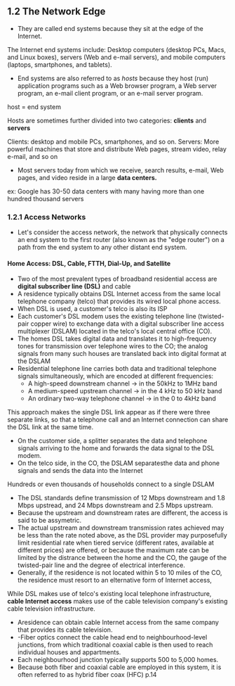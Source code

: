 ## 1.2 The Network Edge

- They are called end systems because they sit at the edge of the Internet.

The Internet end systems include: Desktop computers (desktop PCs, Macs, and Linux boxes), servers (Web and e-mail servers), and mobile computers (laptops, smartphones, and tablets).
- End systems are also referred to as *hosts* because they host (run) application programs such as a Web browser program, a Web server program, an e-mail client program, or an e-mail server program.

host = end system

Hosts are sometimes further divided into two categories: **clients** and **servers**

Clients: desktop and mobile PCs, smartphones, and so on.
Servers: More powerful machines that store and distribute Web pages, stream video, relay e-mail, and so on

- Most servers today from which we receive, search results, e-mail, Web pages, and video reside in a large **data centers.**

ex: Google has 30-50 data centers with many having more than one hundred thousand servers

### 1.2.1 Access Networks

- Let's consider the access network, the network that physically connects an end system to the first router (also known as the "edge router") on a path from the end system to any other distant end system.

#### Home Access: DSL, Cable, FTTH, Dial-Up, and Satellite

- Two of the most prevalent types of broadband residential access are **digital subscriber line (DSL)** and cable
- A residence typically obtains DSL Internet access from the same local telephone company (telco) that provides its wired local phone access.
- When DSL is used, a customer's telco is also its ISP
- Each customer's DSL modem uses the existing telephone line (twisted-pair copper wire) to exchange data with a digital subscriber line access multiplexer (DSLAM) located in the telco's local central office (CO).
- The homes DSL takes digital data and translates it to high-frequency tones for transmission over telephone wires to the CO; the analog signals from many such houses are translated back into digital format at the DSLAM
- Residential telephone line carries both data and traditional telephone signals simultaneously, which are encoded at different frequencies:
  - A high-speed downstream channel -> in the 50kHz to 1MHz band
  - A medium-speed upstream channel -> in the 4 kHz to 50 kHz band
  - An ordinary two-way telephone channel -> in the 0 to 4kHz band

This approach makes the single DSL link appear as if there were three separate links, so that a telephone call and an Internet connection can share the DSL link at the same time.

- On the customer side, a splitter separates the data and telephone signals arriving to the home and forwards the data signal to the DSL modem. 
- On the telco side, in the CO, the DSLAM separatesthe data and phone signals and sends the data into the Internet

Hundreds or even thousands of households connect to a single DSLAM 

- The DSL standards define transmission of 12 Mbps downstream and 1.8 Mbps upstread, and 24 Mbps downstream and 2.5 Mbps upstream.
- Because the upstream and downstream rates are different, the access is said to be assymetric.
- The actual upstream and downstream transmission rates achieved may be less than the rate noted above, as the DSL provider may purposefully limit residential rate when tiered service (different rates, available at different prices) are offered, or because the maximum rate can be limited by the distrance between the home and the CO, the gauge of the twisted-pair line and the degree of electrical interference. 
- Generally, if the residence is not located within 5 to 10 miles of the CO, the residence must resort to an elternative form of Internet access,

While DSL makes use of telco's existing local telephone infrastructure, **cable Internet access** makes use of the cable television company's existing cable television infrastructure.
- Aresidence can obtain cable Internet access from the same company that provides its cable television.
- -Fiber optics connect the cable head end to neighbourhood-level junctions, from which traditional coaxial cable is then used to reach individual houses and appartments. 
- Each neighbourhood junction typically supports 500 to 5,000 homes.
- Because both fiber and coaxial cable are employed in this system, it is often referred to as hybrid fiber coax (HFC) p.14

